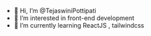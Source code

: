 - 👋 Hi, I’m @TejaswiniPottipati
- 👀 I’m interested in front-end development
- 🌱 I’m currently learning ReactJS , tailwindcss

<!---
TejaswiniPottipati/TejaswiniPottipati is a ✨ special ✨ repository because its `README.md` (this file) appears on your GitHub profile.
You can click the Preview link to take a look at your changes.
--->
